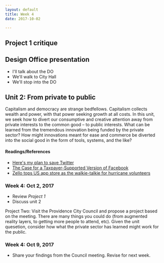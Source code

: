 ```yaml
---
layout: default
title: Week 4
date: 2017-10-02

---
```


## Project 1 critique


## Design Office presentation

* I'll talk about the DO
* We'll walk to City Hall
* We'll stop into the DO 



## Unit 2: From private to public

Capitalism and democracy are strange bedfellows. Capitalism collects wealth and power, with that power seeking growth at all costs. In this unit, we seek how to divert our consumptive and creative attention away from private interests to the common good – to public interests. What can be learned from the tremendous innovation being funded by the private sector? How might innovations meant for ease and commerce be diverted into the social good in the form of tools, systems, and the like?

#### Readings/References

* [Here's my plan to save Twitter](https://www.theguardian.com/commentisfree/2016/sep/29/save-twitter-buy-platform-shared-ownership)
* [The Case for a Taxpayer-Supported Version of Facebook](https://www.theatlantic.com/technology/archive/2017/05/the-case-for-a-taxpayer-supported-version-of-facebook/524037/)
* [Zello tops US app store as the walkie-talkie for hurricane volunteers](https://techcrunch.com/2017/09/10/zello-tops-us-app-store-as-the-walkie-talkie-for-hurricane-volunteers/)


### Week 4: Oct 2, 2017

* Review  *Project 1*
* Discuss unit 2

Project Two: Visit the Providence City Council and propose a project based on the meeting. There are many things you could do (from augmented reality layers, to getting more people to attend, etc). Given the unit quesetion, consider how what the private sector has learned might work for the public.

### Week 4: Oct 9, 2017
* Share your findings from the Council meeting. Revise for next week.
